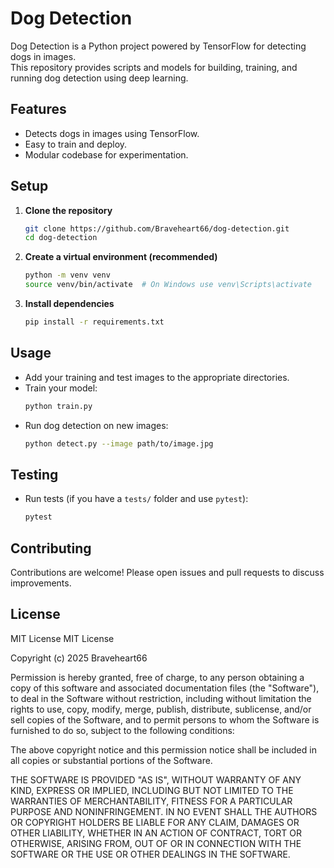 # Dog Detection

Dog Detection is a Python project powered by TensorFlow for detecting dogs in images.  
This repository provides scripts and models for building, training, and running dog detection using deep learning.

## Features

- Detects dogs in images using TensorFlow.
- Easy to train and deploy.
- Modular codebase for experimentation.

## Setup

1. **Clone the repository**
    ```bash
    git clone https://github.com/Braveheart66/dog-detection.git
    cd dog-detection
    ```
2. **Create a virtual environment (recommended)**
    ```bash
    python -m venv venv
    source venv/bin/activate  # On Windows use venv\Scripts\activate
    ```
3. **Install dependencies**
    ```bash
    pip install -r requirements.txt
    ```

## Usage

- Add your training and test images to the appropriate directories.
- Train your model:
    ```bash
    python train.py
    ```
- Run dog detection on new images:
    ```bash
    python detect.py --image path/to/image.jpg
    ```

## Testing

- Run tests (if you have a `tests/` folder and use `pytest`):
    ```bash
    pytest
    ```

## Contributing

Contributions are welcome! Please open issues and pull requests to discuss improvements.

## License

MIT License
MIT License

Copyright (c) 2025 Braveheart66

Permission is hereby granted, free of charge, to any person obtaining a copy
of this software and associated documentation files (the "Software"), to deal
in the Software without restriction, including without limitation the rights
to use, copy, modify, merge, publish, distribute, sublicense, and/or sell
copies of the Software, and to permit persons to whom the Software is
furnished to do so, subject to the following conditions:

The above copyright notice and this permission notice shall be included in all
copies or substantial portions of the Software.

THE SOFTWARE IS PROVIDED "AS IS", WITHOUT WARRANTY OF ANY KIND, EXPRESS OR
IMPLIED, INCLUDING BUT NOT LIMITED TO THE WARRANTIES OF MERCHANTABILITY,
FITNESS FOR A PARTICULAR PURPOSE AND NONINFRINGEMENT. IN NO EVENT SHALL THE
AUTHORS OR COPYRIGHT HOLDERS BE LIABLE FOR ANY CLAIM, DAMAGES OR OTHER
LIABILITY, WHETHER IN AN ACTION OF CONTRACT, TORT OR OTHERWISE, ARISING FROM,
OUT OF OR IN CONNECTION WITH THE SOFTWARE OR THE USE OR OTHER DEALINGS IN THE
SOFTWARE.
